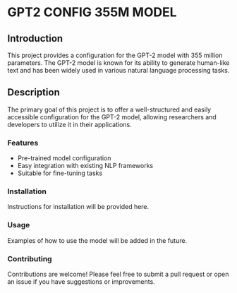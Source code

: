 # GPT2 CONFIG 355M MODEL

## Introduction
This project provides a configuration for the GPT-2 model with 355 million parameters. The GPT-2 model is known for its ability to generate human-like text and has been widely used in various natural language processing tasks.

## Description
The primary goal of this project is to offer a well-structured and easily accessible configuration for the GPT-2 model, allowing researchers and developers to utilize it in their applications.

### Features
- Pre-trained model configuration
- Easy integration with existing NLP frameworks
- Suitable for fine-tuning tasks

### Installation
Instructions for installation will be provided here.

### Usage
Examples of how to use the model will be added in the future.

### Contributing
Contributions are welcome! Please feel free to submit a pull request or open an issue if you have suggestions or improvements.